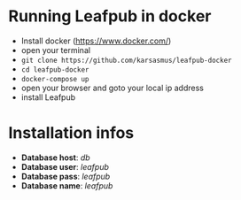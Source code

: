 # Running Leafpub in docker

- Install docker (https://www.docker.com/)
- open your terminal
- ```git clone https://github.com/karsasmus/leafpub-docker ```
- ```cd leafpub-docker```
- ```docker-compose up```
- open your browser and goto your local ip address
- install Leafpub

# Installation infos
- **Database host**: *db*
- **Database user**: *leafpub*
- **Database pass**: *leafpub*
- **Database name**: *leafpub*
